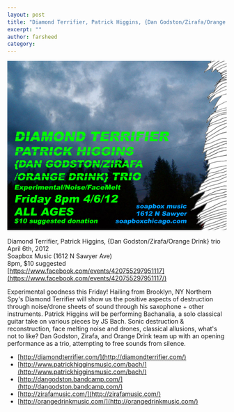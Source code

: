 ```yaml
---
layout: post
title: "Diamond Terrifier, Patrick Higgins, {Dan Godston/Zirafa/Orange Drink} trio this Friday"
excerpt: ""
author: farsheed
category: 
---
```


![](files/sbxflyer.jpg)

Diamond Terrifier, Patrick Higgins, {Dan Godston/Zirafa/Orange Drink} trio  
April 6th, 2012  
Soapbox Music (1612 N Sawyer Ave)  
8pm, $10 suggested  
[https://www.facebook.com/events/420755297951117](https://www.facebook.com/events/420755297951117/)

Experimental goodness this Friday! Hailing from Brooklyn, NY Northern Spy's Diamond Terrifier will show us the positive aspects of destruction through noise/drone sheets of sound through his saxophone + other instruments. Patrick Higgins will be performing Bachanalia, a solo classical guitar take on various pieces by JS Bach. Sonic destruction & reconstruction, face melting noise and drones, classical allusions, what's not to like? Dan Godston, Zirafa, and Orange Drink team up with an opening performance as a trio, attempting to free sounds from silence.

- [http://diamondterrifier.com/](http://diamondterrifier.com/)
- [http://www.patrickhigginsmusic.com/bach/](http://www.patrickhigginsmusic.com/bach/)
- [http://dangodston.bandcamp.com/](http://dangodston.bandcamp.com/)
- [http://zirafamusic.com/](http://zirafamusic.com/)
- [http://orangedrinkmusic.com/](http://orangedrinkmusic.com/)